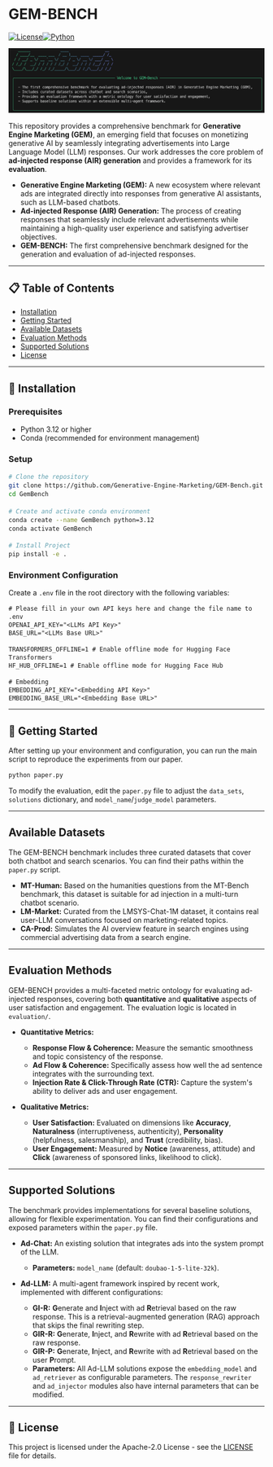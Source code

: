 # GEM-BENCH

[![License](https://img.shields.io/badge/license-Apache_2.0-red.svg)](LICENSE)[![Python](https://img.shields.io/badge/python-3.12-blue.svg)](https://www.python.org/downloads/)


![Screenshot](./assets/GemBench.png)


This repository provides a comprehensive benchmark for **Generative Engine Marketing (GEM)**, an emerging field that focuses on monetizing generative AI by seamlessly integrating advertisements into Large Language Model (LLM) responses. Our work addresses the core problem of **ad-injected response (AIR) generation** and provides a framework for its **evaluation**.

* **Generative Engine Marketing (GEM):** A new ecosystem where relevant ads are integrated directly into responses from generative AI assistants, such as LLM-based chatbots.
* **Ad-injected Response (AIR) Generation:** The process of creating responses that seamlessly include relevant advertisements while maintaining a high-quality user experience and satisfying advertiser objectives.
* **GEM-BENCH:** The first comprehensive benchmark designed for the generation and evaluation of ad-injected responses.

---

## 📋 Table of Contents

- [Installation](#installation)
- [Getting Started](#getting-started)
- [Available Datasets](#available-datasets)
- [Evaluation Methods](#evaluation-methods)
- [Supported Solutions](#supported-solutions)
- [License](#license)

---

## 🔧 Installation

### Prerequisites

- Python 3.12 or higher
- Conda (recommended for environment management)

### Setup

```bash
# Clone the repository
git clone https://github.com/Generative-Engine-Marketing/GEM-Bench.git
cd GemBench

# Create and activate conda environment
conda create --name GemBench python=3.12
conda activate GemBench

# Install Project
pip install -e .
````

### Environment Configuration

Create a `.env` file in the root directory with the following variables:

```
# Please fill in your own API keys here and change the file name to .env
OPENAI_API_KEY="<LLMs API Key>"
BASE_URL="<LLMs Base URL>"

TRANSFORMERS_OFFLINE=1 # Enable offline mode for Hugging Face Transformers
HF_HUB_OFFLINE=1 # Enable offline mode for Hugging Face Hub

# Embedding
EMBEDDING_API_KEY="<Embedding API Key>"
EMBEDDING_BASE_URL="<Embedding Base URL>"
```

-----

## 🚀 Getting Started

After setting up your environment and configuration, you can run the main script to reproduce the experiments from our paper.

```bash
python paper.py
```

To modify the evaluation, edit the `paper.py` file to adjust the `data_sets`, `solutions` dictionary, and `model_name`/`judge_model` parameters.

-----

## Available Datasets

The GEM-BENCH benchmark includes three curated datasets that cover both chatbot and search scenarios. You can find their paths within the `paper.py` script.

  * **MT-Human:** Based on the humanities questions from the MT-Bench benchmark, this dataset is suitable for ad injection in a multi-turn chatbot scenario.
  * **LM-Market:** Curated from the LMSYS-Chat-1M dataset, it contains real user-LLM conversations focused on marketing-related topics.
  * **CA-Prod:** Simulates the AI overview feature in search engines using commercial advertising data from a search engine.

-----

## Evaluation Methods

GEM-BENCH provides a multi-faceted metric ontology for evaluating ad-injected responses, covering both **quantitative** and **qualitative** aspects of user satisfaction and engagement. The evaluation logic is located in `evaluation/`.

  * **Quantitative Metrics:**

      * **Response Flow & Coherence:** Measure the semantic smoothness and topic consistency of the response.
      * **Ad Flow & Coherence:** Specifically assess how well the ad sentence integrates with the surrounding text.
      * **Injection Rate & Click-Through Rate (CTR):** Capture the system's ability to deliver ads and user engagement.

  * **Qualitative Metrics:**

      * **User Satisfaction:** Evaluated on dimensions like **Accuracy**, **Naturalness** (interruptiveness, authenticity), **Personality** (helpfulness, salesmanship), and **Trust** (credibility, bias).
      * **User Engagement:** Measured by **Notice** (awareness, attitude) and **Click** (awareness of sponsored links, likelihood to click).

-----

## Supported Solutions

The benchmark provides implementations for several baseline solutions, allowing for flexible experimentation. You can find their configurations and exposed parameters within the `paper.py` file.

  * **Ad-Chat:** An existing solution that integrates ads into the system prompt of the LLM.

      * **Parameters:** `model_name` (default: `doubao-1-5-lite-32k`).

  * **Ad-LLM:** A multi-agent framework inspired by recent work, implemented with different configurations:

      * **GI-R:** **G**enerate and **I**nject with ad **R**etrieval based on the raw response. This is a retrieval-augmented generation (RAG) approach that skips the final rewriting step.
      * **GIR-R:** **G**enerate, **I**nject, and **R**ewrite with ad **R**etrieval based on the raw response.
      * **GIR-P:** **G**enerate, **I**nject, and **R**ewrite with ad **R**etrieval based on the user **P**rompt.
      * **Parameters:** All Ad-LLM solutions expose the `embedding_model` and `ad_retriever` as configurable parameters. The `response_rewriter` and `ad_injector` modules also have internal parameters that can be modified.

-----

## 📄 License

This project is licensed under the Apache-2.0 License - see the [LICENSE](./LICENSE) file for details.
